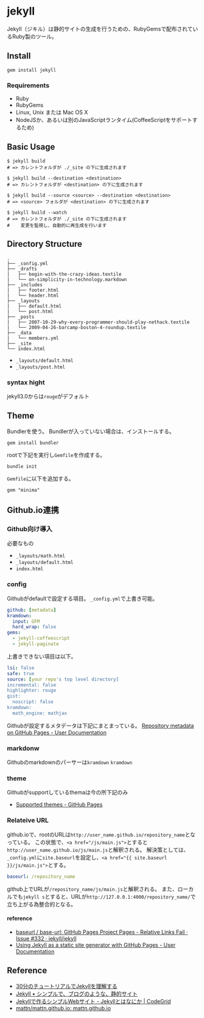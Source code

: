 # jekyll
Jekyll（ジキル）は静的サイトの生成を行うための、RubyGemsで配布されているRuby製のツール。

## Install

```shell
gem install jekyll
```

### Requirements
* Ruby
* RubyGems
* Linux, Unix または Mac OS X
* NodeJSか、あるいは別のJavaScriptランタイム(CoffeeScriptをサポートするため)

## Basic Usage

```shell
$ jekyll build
# => カレントフォルダが ./_site の下に生成されます

$ jekyll build --destination <destination>
# => カレントフォルダが <destination> の下に生成されます

$ jekyll build --source <source> --destination <destination>
# => <source> フォルダが <destination> の下に生成されます

$ jekyll build --watch
# => カレントフォルダが ./_site の下に生成されます
#    変更を監視し、自動的に再生成を行います
```

## Directory Structure

```
.
├── _config.yml
├── _drafts
|   ├── begin-with-the-crazy-ideas.textile
|   └── on-simplicity-in-technology.markdown
├── _includes
|   ├── footer.html
|   └── header.html
├── _layouts
|   ├── default.html
|   └── post.html
├── _posts
|   ├── 2007-10-29-why-every-programmer-should-play-nethack.textile
|   └── 2009-04-26-barcamp-boston-4-roundup.textile
├── _data
|   └── members.yml
├── _site
└── index.html
```

* `_layouts/default.html`
* `_layouts/post.html`

### syntax hight

jekyll3.0からは`rouge`がデフォルト

## Theme
Bundlerを使う。
Bundlerが入っていない場合は、インストールする。
```shell
gem install bundler
```

rootで下記を実行し`Gemfile`を作成する。

```shell
bundle init
```

`Gemfile`に以下を追加する。

```gem
gem "minima"
```

## Github.io連携

### Github向け導入
必要なもの
* `_layouts/math.html`
* `_layouts/default.html`
* `index.html`

### config
Githubがdefaultで設定する項目。
`_config.yml`で上書き可能。
```yml
github: [metadata]
kramdown:
  input: GFM
  hard_wrap: false
gems:
  - jekyll-coffeescript
  - jekyll-paginate
```

上書きできない項目は以下。
```yml
lsi: false
safe: true
source: [your repo's top level directory]
incremental: false
highlighter: rouge
gist:
  noscript: false
kramdown:
  math_engine: mathjax
```

Githubが設定するメタデータは下記にまとまっている。
[Repository metadata on GitHub Pages - User Documentation](https://help.github.com/articles/repository-metadata-on-github-pages/)


### markdonw
Githubのmarkdownのパーサーは`kramdown`
`kramdown`

### theme
Githubがsupportしているthemaは今の所下記のみ
* [Supported themes - GitHub Pages](https://pages.github.com/themes/)

### Relateive URL
github.ioで、rootのURLは`http://user_name.github.io/repository_name`となっている。
この状態で、`<a href="/js/main.js">`とすると`http://user_name.github.io/js/main.js`と解釈される。
解決策としては、 `_config.yml`に`site.baseurl`を設定し、`<a href="{{ site.baseurl }}/js/main.js">`とする。

```yml
baseurl: /repository_name
```

github上でURLが`/repository_name/js/main.js`と解釈される。
また、ローカルでも`jekyll s`とすると、URLが`http://127.0.0.1:4000/repository_name/`で立ち上がる為整合的となる。

#### reference
* [baseurl / base-url: GitHub Pages Project Pages - Relative Links Fail · Issue #332 · jekyll/jekyll](https://github.com/jekyll/jekyll/issues/332)
* [Using Jekyll as a static site generator with GitHub Pages - User Documentation](https://help.github.com/articles/using-jekyll-as-a-static-site-generator-with-github-pages/)


## Reference
* [30分のチュートリアルでJekyllを理解する](http://melborne.github.io/2012/05/13/first-step-of-jekyll/)
* [Jekyll • シンプルで、ブログのような、静的サイト](https://jekyllrb-ja.github.io/)
* [Jekyllで作るシンプルWebサイト - Jekyllとはなにか | CodeGrid](https://app.codegrid.net/entry/jekyll-introduction)
* [mattn/mattn.github.io: mattn.github.io](https://github.com/mattn/mattn.github.io)

